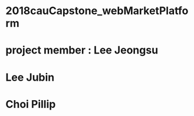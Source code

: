 # 2018cauCapstone_webMarketPlatform

# project member : Lee Jeongsu
#                  Lee Jubin
#                  Choi Pillip
